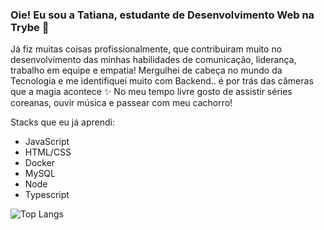 ### Oie! Eu sou a Tatiana, estudante de Desenvolvimento Web na Trybe 💚

Já fiz muitas coisas profissionalmente, que contribuiram muito no desenvolvimento das minhas habilidades de comunicação, liderança, trabalho em equipe e empatia! 
Mergulhei de cabeça no mundo da Tecnologia e me identifiquei muito com Backend.. é por trás das câmeras que a magia acontece ✨
 No meu tempo livre gosto de assistir séries coreanas, ouvir música e passear com meu cachorro! 

Stacks que eu já aprendi:
- JavaScript
- HTML/CSS
- Docker
- MySQL
- Node
- Typescript

![Top Langs](https://github-readme-stats.vercel.app/api/top-langs/?username=anuraghazra&layout=compact)







